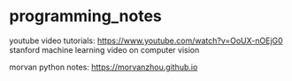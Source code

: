 # programming_notes
youtube video tutorials:
https://www.youtube.com/watch?v=OoUX-nOEjG0
stanford machine learning video on computer vision

morvan python notes:
https://morvanzhou.github.io
